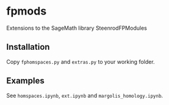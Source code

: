 # fpmods
Extensions to the SageMath library SteenrodFPModules

## Installation
Copy ``fphomspaces.py`` and ``extras.py`` to your working folder.

## Examples
See ``homspaces.ipynb``, ``ext.ipynb`` and ``margolis_homology.ipynb``.
